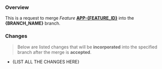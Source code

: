 ### Overview ###

This is a request to merge _Feature_ **[APP-{FEATURE_ID}](https://APP.atlassian.net/browse/APP-{FEATURE_ID})**
into the **{BRANCH_NAME}** branch.

### Changes ###
> Below are listed changes that will be **incorporated** into the specified branch
  after the merge is **accepted**.

- {LIST ALL THE CHANGES HERE}
